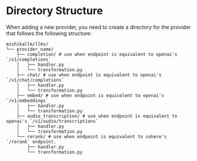 # Directory Structure

When adding a new provider, you need to create a directory for the provider that follows the following structure:

```
mishikallm/llms/
└── provider_name/
    ├── completion/ # use when endpoint is equivalent to openai's `/v1/completions`
    │   ├── handler.py
    │   └── transformation.py
    ├── chat/ # use when endpoint is equivalent to openai's `/v1/chat/completions`
    │   ├── handler.py
    │   └── transformation.py
    ├── embed/ # use when endpoint is equivalent to openai's `/v1/embeddings`
    │   ├── handler.py
    │   └── transformation.py
    ├── audio_transcription/ # use when endpoint is equivalent to openai's `/v1/audio/transcriptions`
    │   ├── handler.py
    │   └── transformation.py
    └── rerank/ # use when endpoint is equivalent to cohere's `/rerank` endpoint.
        ├── handler.py
        └── transformation.py
```

